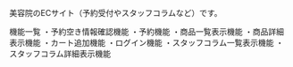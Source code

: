 美容院のECサイト（予約受付やスタッフコラムなど）です。

機能一覧
  ・予約空き情報確認機能
  ・予約機能
  ・商品一覧表示機能
  ・商品詳細表示機能
  ・カート追加機能
  ・ログイン機能
  ・スタッフコラム一覧表示機能
  ・スタッフコラム詳細表示機能
